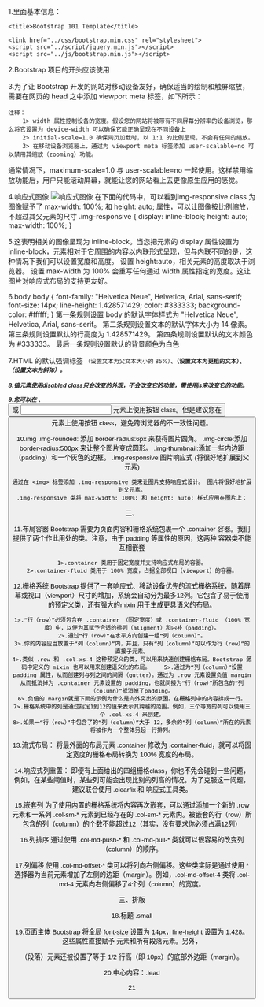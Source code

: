 1.<head>里面基本信息：
   <meta charset="utf-8">
    <meta http-equiv="X-UA-Compatible" content="IE=edge">
    <meta name="viewport" content="width=device-width, initial-scale=1">

    <title>Bootstrap 101 Template</title>

    <link href="../css/bootstrap.min.css" rel="stylesheet">
    <script src="../script/jquery.min.js"></script>
    <script src="../js/bootstrap.min.js"></script> 

2.Bootstrap 项目的开头应该使用<!DOCTYPE html>

3.为了让 Bootstrap 开发的网站对移动设备友好，确保适当的绘制和触屏缩放，需要在网页的 head 之中添加 viewport meta 标签，如下所示：
    <meta name="viewport" content="width=device-width, initial-scale=1.0">
    
    注释：
        1> width 属性控制设备的宽度。假设您的网站将被带有不同屏幕分辨率的设备浏览，那么将它设置为 device-width 可以确保它能正确呈现在不同设备上
        2> initial-scale=1.0 确保网页加载时，以 1:1 的比例呈现，不会有任何的缩放。
        3> 在移动设备浏览器上，通过为 viewport meta 标签添加 user-scalable=no 可以禁用其缩放（zooming）功能。
通常情况下，maximum-scale=1.0 与 user-scalable=no 一起使用。这样禁用缩放功能后，用户只能滚动屏幕，就能让您的网站看上去更像原生应用的感觉。

4.响应式图像
    <img src="..." class="img-responsive" alt="响应式图像">
    在下面的代码中，可以看到img-responsive class 为图像赋予了 max-width: 100%; 和 height: auto; 属性，可以让图像按比例缩放，不超过其父元素的尺寸
    .img-responsive {
        display: inline-block;
        height: auto;
        max-width: 100%;
        }

5.这表明相关的图像呈现为 inline-block。当您把元素的 display 属性设置为 inline-block，元素相对于它周围的内容以内联形式呈现，但与内联不同的是，这种情况下我们可以设置宽度和高度。
设置 height:auto，相关元素的高度取决于浏览器。
设置 max-width 为 100% 会重写任何通过 width 属性指定的宽度。这让图片对响应式布局的支持更友好。

6.body
body {
    font-family: "Helvetica Neue", Helvetica, Arial, sans-serif;
    font-size: 14px;
    line-height: 1.428571429;
    color: #333333;
    background-color: #ffffff;
}
第一条规则设置 body 的默认字体样式为 "Helvetica Neue", Helvetica, Arial, sans-serif。
第二条规则设置文本的默认字体大小为 14 像素。
第三条规则设置默认的行高度为 1.428571429。
第四条规则设置默认的文本颜色为 #333333。
最后一条规则设置默认的背景颜色为白色

7.HTML 的默认强调标签 <small>（设置文本为父文本大小的 85%）、<strong>（设置文本为更粗的文本）、<em>（设置文本为斜体）。

8.锚元素使用disabled class只会改变<a>的外观，不会改变它的功能，需使用js来改变它的功能。

9.您可以在 <a>、<button> 或 <input> 元素上使用按钮 class。但是建议您在 <button> 元素上使用按钮 class，避免跨浏览器的不一致性问题。

10.img
    .img-rounded: 添加 border-radius:6px 来获得图片圆角。
    .img-circle:添加 border-radius:500px 来让整个图片变成圆形。
    .img-thumbnail:添加一些内边距（padding）和一个灰色的边框。
    .img-responsive:图片响应式 (将很好地扩展到父元素)

    通过在 <img> 标签添加 .img-responsive 类来让图片支持响应式设计。 图片将很好地扩展到父元素。
    .img-responsive 类将 max-width: 100%; 和 height: auto; 样式应用在图片上：

二、

11.布局容器
    Bootstrap 需要为页面内容和栅格系统包裹一个 .container 容器。我们提供了两个作此用处的类。注意，由于 padding 等属性的原因，这两种 容器类不能互相嵌套

    1>.container 类用于固定宽度并支持响应式布局的容器。
    2>.container-fluid 类用于 100% 宽度，占据全部视口（viewport）的容器。

12.栅格系统
    Bootstrap 提供了一套响应式、移动设备优先的流式栅格系统，随着屏幕或视口（viewport）尺寸的增加，系统会自动分为最多12列。它包含了易于使用的预定义类，还有强大的mixin 用于生成更具语义的布局。

    1>.“行（row）”必须包含在 .container （固定宽度）或 .container-fluid （100% 宽度）中，以便为其赋予合适的排列（aligment）和内补（padding）。
    2>.通过“行（row）”在水平方向创建一组“列（column）”。
    3>.你的内容应当放置于“列（column）”内，并且，只有“列（column）”可以作为行（row）”的直接子元素。
    4>.类似 .row 和 .col-xs-4 这种预定义的类，可以用来快速创建栅格布局。Bootstrap 源码中定义的 mixin 也可以用来创建语义化的布局。    5>.通过为“列（column）”设置 padding 属性，从而创建列与列之间的间隔（gutter）。通过为 .row 元素设置负值 margin 从而抵消掉为 .container 元素设置的 padding，也就间接为“行（row）”所包含的“列（column）”抵消掉了padding。
    6>.负值的 margin就是下面的示例为什么是向外突出的原因。在栅格列中的内容排成一行。
    7>.栅格系统中的列是通过指定1到12的值来表示其跨越的范围。例如，三个等宽的列可以使用三个 .col-xs-4 来创建。
    8>.如果一“行（row）”中包含了的“列（column）”大于 12，多余的“列（column）”所在的元素将被作为一个整体另起一行排列。

13.流式布局：
    将最外面的布局元素 .container 修改为 .container-fluid，就可以将固定宽度的栅格布局转换为 100% 宽度的布局。

14.响应式列重置：
    即便有上面给出的四组栅格class，你也不免会碰到一些问题，例如，在某些阈值时，某些列可能会出现比别的列高的情况。为了克服这一问题，建议联合使用 .clearfix 和 响应式工具类。
    <div class="row">
        <div class="clearfix visible-xs-block"></div>
    </div>

15.嵌套列
    为了使用内置的栅格系统将内容再次嵌套，可以通过添加一个新的 .row 元素和一系列 .col-sm-* 元素到已经存在的 .col-sm-* 元素内。被嵌套的行（row）所包含的列（column）的个数不能超过12（其实，没有要求你必须占满12列）

16.列排序
    通过使用 .col-md-push-* 和 .col-md-pull-* 类就可以很容易的改变列（column）的顺序。

17.列偏移
    使用 .col-md-offset-* 类可以将列向右侧偏移。这些类实际是通过使用 * 选择器为当前元素增加了左侧的边距（margin）。例如，.col-md-offset-4 类将 .col-md-4 元素向右侧偏移了4个列（column）的宽度。

三、排版

18.标题 .small

19.页面主体
    Bootstrap 将全局 font-size 设置为 14px，line-height 设置为 1.428。这些属性直接赋予 <body> 元素和所有段落元素。另外，<p> （段落）元素还被设置了等于 1/2 行高（即 10px）的底部外边距（margin）。

20.中心内容：.lead

21
